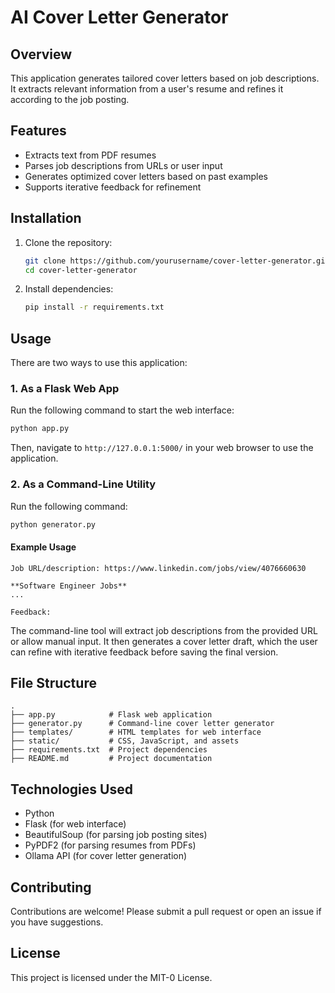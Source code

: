 # AI Cover Letter Generator

## Overview

This application generates tailored cover letters based on job descriptions. It extracts relevant information from a user's resume and refines it according to the job posting.

## Features

- Extracts text from PDF resumes
- Parses job descriptions from URLs or user input
- Generates optimized cover letters based on past examples
- Supports iterative feedback for refinement

## Installation

1. Clone the repository:
   ```sh
   git clone https://github.com/yourusername/cover-letter-generator.git
   cd cover-letter-generator
   ```
2. Install dependencies:
   ```sh
   pip install -r requirements.txt
   ```

## Usage

There are two ways to use this application:

### 1. As a Flask Web App

Run the following command to start the web interface:

```sh
python app.py
```

Then, navigate to `http://127.0.0.1:5000/` in your web browser to use the application.

### 2. As a Command-Line Utility

Run the following command:

```sh
python generator.py
```

#### Example Usage

```
Job URL/description: https://www.linkedin.com/jobs/view/4076660630

**Software Engineer Jobs**
...

Feedback:
```

The command-line tool will extract job descriptions from the provided URL or allow manual input. It then generates a cover letter draft, which the user can refine with iterative feedback before saving the final version.

## File Structure

```
.
├── app.py            # Flask web application
├── generator.py      # Command-line cover letter generator
├── templates/        # HTML templates for web interface
├── static/           # CSS, JavaScript, and assets
├── requirements.txt  # Project dependencies
├── README.md         # Project documentation
```

## Technologies Used

- Python
- Flask (for web interface)
- BeautifulSoup (for parsing job posting sites)
- PyPDF2 (for parsing resumes from PDFs)
- Ollama API (for cover letter generation)

## Contributing

Contributions are welcome! Please submit a pull request or open an issue if you have suggestions.

## License

This project is licensed under the MIT-0 License.